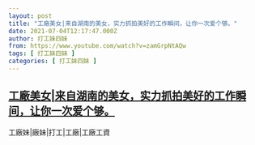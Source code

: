 ```yaml
---
layout: post
title: "工廠美女|来自湖南的美女，实力抓拍美好的工作瞬间，让你一次爱个够。"
date: 2021-07-04T12:17:47.000Z
author: 打工妹四妹
from: https://www.youtube.com/watch?v=zamGrpNtAQw
tags: [ 打工妹四妹 ]
categories: [ 打工妹四妹 ]
---
```

<!--1625401067000-->
[工廠美女|来自湖南的美女，实力抓拍美好的工作瞬间，让你一次爱个够。](https://www.youtube.com/watch?v=zamGrpNtAQw)
------

<div>
工廠妹|廠妹|打工|工廠|工廠工資
</div>
